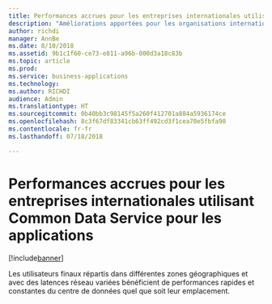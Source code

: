 ```yaml
---
title: Performances accrues pour les entreprises internationales utilisant Common Data Service pour les applications
description: "Améliorations apportées pour les organisations internationales utilisant Common Data Service pour les applications"
author: richdi
manager: AnnBe
ms.date: 8/10/2018
ms.assetid: 9b1c1f60-ce73-e811-a96b-000d3a18c83b
ms.topic: article
ms.prod: 
ms.service: business-applications
ms.technology: 
ms.author: RICHDI
audience: Admin
ms.translationtype: HT
ms.sourcegitcommit: 0b40bb3c98145f5a260f412701a884a5936174ce
ms.openlocfilehash: 8c3f67df83341cb63ff492cd3f1cea70e5fbfa90
ms.contentlocale: fr-fr
ms.lasthandoff: 07/18/2018

---
```

# <a name="increased-performance-for-globally-distributed-common-data-service-for-apps-enterprises"></a>Performances accrues pour les entreprises internationales utilisant Common Data Service pour les applications


[!include[banner](../../includes/banner.md)]

Les utilisateurs finaux répartis dans différentes zones géographiques et avec des latences réseau variées bénéficient de performances rapides et constantes du centre de données quel que soit leur emplacement.

